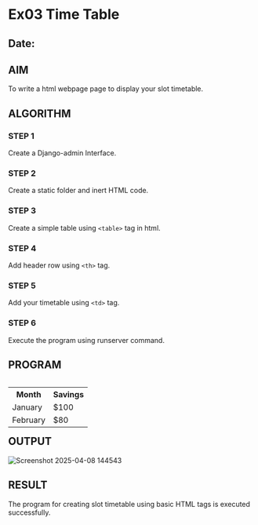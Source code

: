 # Ex03 Time Table
## Date:

## AIM
To write a html webpage page to display your slot timetable.

## ALGORITHM
### STEP 1
Create a Django-admin Interface.

### STEP 2
Create a static folder and inert HTML code.

### STEP 3
Create a simple table using ```<table>``` tag in html.

### STEP 4
Add header row using ```<th>``` tag.

### STEP 5
Add your timetable using ```<td>``` tag.

### STEP 6
Execute the program using runserver command.

## PROGRAM
<table style="float:right">
    <tr>
      <th>Month</th>
      <th>Savings</th>
    </tr>
    <tr>
      <td>January</td>
      <td>$100</td>
    </tr>
    <tr>
      <td>February</td>
      <td>$80</td>
    </tr>
  </table>


## OUTPUT
![Screenshot 2025-04-08 144543](https://github.com/user-attachments/assets/0a0d2589-c92a-4c36-b92a-3c09ae4328d8)


## RESULT
The program for creating slot timetable using basic HTML tags is executed successfully.
